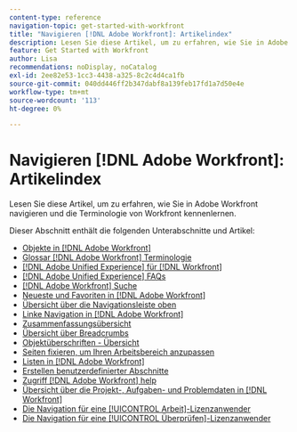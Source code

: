 ```yaml
---
content-type: reference
navigation-topic: get-started-with-workfront
title: "Navigieren [!DNL Adobe Workfront]: Artikelindex"
description: Lesen Sie diese Artikel, um zu erfahren, wie Sie in Adobe Workfront navigieren und die Terminologie von Workfront kennenlernen.
feature: Get Started with Workfront
author: Lisa
recommendations: noDisplay, noCatalog
exl-id: 2ee82e53-1cc3-4438-a325-8c2c4d4ca1fb
source-git-commit: 040dd446ff2b347dabf8a139feb17fd1a7d50e4e
workflow-type: tm+mt
source-wordcount: '113'
ht-degree: 0%

---
```


# Navigieren [!DNL Adobe Workfront]: Artikelindex

<!-- Audited: 12/2023 -->

Lesen Sie diese Artikel, um zu erfahren, wie Sie in Adobe Workfront navigieren und die Terminologie von Workfront kennenlernen.

Dieser Abschnitt enthält die folgenden Unterabschnitte und Artikel:

* [Objekte in [!DNL Adobe Workfront]](../../workfront-basics/navigate-workfront/workfront-navigation/understand-objects.md)
* [Glossar [!DNL Adobe Workfront] Terminologie](../../workfront-basics/navigate-workfront/workfront-navigation/workfront-terminology-glossary.md)
* [[!DNL Adobe Unified Experience] für [!DNL Workfront]](/help/quicksilver/workfront-basics/navigate-workfront/workfront-navigation/adobe-unified-experience.md)
* [[!DNL Adobe Unified Experience] FAQs](/help/quicksilver/workfront-basics/navigate-workfront/workfront-navigation/unified-experience-faq.md)
* [[!DNL Adobe Workfront] Suche](../../workfront-basics/navigate-workfront/search/search.md)
* [Neueste und Favoriten in [!DNL Adobe Workfront]](../../workfront-basics/navigate-workfront/recent-and-favorites/recent-and-favorites.md)
* [Übersicht über die Navigationsleiste oben](../../workfront-basics/the-new-workfront-experience/global-navigation-overview.md)
* [Linke Navigation in [!DNL Adobe Workfront]](../../workfront-basics/the-new-workfront-experience/simplified-left-navigation.md)
* [Zusammenfassungsübersicht](../../workfront-basics/the-new-workfront-experience/summary-overview.md)
* [Übersicht über Breadcrumbs](../../workfront-basics/the-new-workfront-experience/breadcrumb-overview.md)
* [Objektüberschriften - Übersicht](../../workfront-basics/the-new-workfront-experience/new-object-headers.md)
* [Seiten fixieren, um Ihren Arbeitsbereich anzupassen](../../workfront-basics/the-new-workfront-experience/pin-pages.md)
* [Listen in [!DNL Adobe Workfront]](../../workfront-basics/navigate-workfront/use-lists/lists.md)
* [Erstellen benutzerdefinierter Abschnitte](/help/quicksilver/workfront-basics/manage-your-account-and-profile/configuring-your-user-profile/create-custom-tabs.md)
* [Zugriff [!DNL Adobe Workfront] help](../../workfront-basics/navigate-workfront/workfront-navigation/access-workfront-help.md)
* [Übersicht über die Projekt-, Aufgaben- und Problemdaten in [!DNL Workfront]](../../workfront-basics/navigate-workfront/workfront-navigation/definitions-pti-dates.md)
* [Die Navigation für eine [!UICONTROL Arbeit]-Lizenzanwender](../../workfront-basics/navigate-workfront/workfront-navigation/worker-global-navigation-bar.md)
* [Die Navigation für eine [!UICONTROL Überprüfen]-Lizenzanwender](../../workfront-basics/navigate-workfront/workfront-navigation/reviewer-global-navigation-bar.md)
